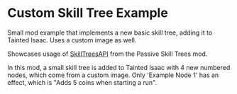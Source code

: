 # Custom Skill Tree Example

Small mod example that implements a new basic skill tree, adding it to Tainted Isaac. Uses a custom image as well.

Showcases usage of [SkillTreesAPI](https://github.com/AbAeterno8445/passive-skill-trees-DEV/blob/master/docs/api.md) from the Passive Skill Trees mod.

In this mod, a small skill tree is added to Tainted Isaac with 4 new numbered nodes, which come from a custom image. Only 'Example Node 1' has an effect, which is "Adds 5 coins when starting a run".
